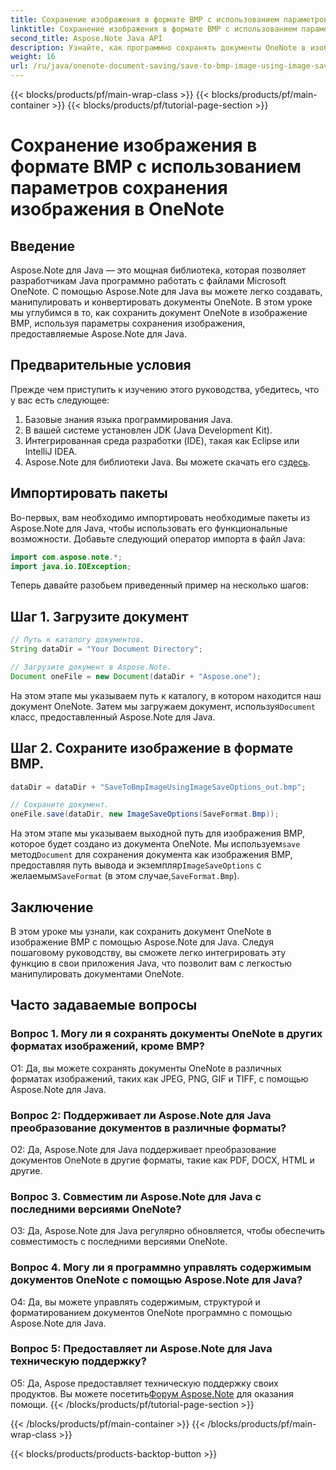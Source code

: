 ```yaml
---
title: Сохранение изображения в формате BMP с использованием параметров сохранения изображения в OneNote
linktitle: Сохранение изображения в формате BMP с использованием параметров сохранения изображения в OneNote
second_title: Aspose.Note Java API
description: Узнайте, как программно сохранять документы OneNote в изображения BMP с помощью Aspose.Note для Java. Пошаговое руководство с примерами кода.
weight: 16
url: /ru/java/onenote-document-saving/save-to-bmp-image-using-image-save-options/
---
```


{{< blocks/products/pf/main-wrap-class >}}
{{< blocks/products/pf/main-container >}}
{{< blocks/products/pf/tutorial-page-section >}}

# Сохранение изображения в формате BMP с использованием параметров сохранения изображения в OneNote

## Введение

Aspose.Note для Java — это мощная библиотека, которая позволяет разработчикам Java программно работать с файлами Microsoft OneNote. С помощью Aspose.Note для Java вы можете легко создавать, манипулировать и конвертировать документы OneNote. В этом уроке мы углубимся в то, как сохранить документ OneNote в изображение BMP, используя параметры сохранения изображения, предоставляемые Aspose.Note для Java.

## Предварительные условия

Прежде чем приступить к изучению этого руководства, убедитесь, что у вас есть следующее:

1. Базовые знания языка программирования Java.
2. В вашей системе установлен JDK (Java Development Kit).
3. Интегрированная среда разработки (IDE), такая как Eclipse или IntelliJ IDEA.
4.  Aspose.Note для библиотеки Java. Вы можете скачать его с[здесь](https://releases.aspose.com/note/java/).

## Импортировать пакеты

Во-первых, вам необходимо импортировать необходимые пакеты из Aspose.Note для Java, чтобы использовать его функциональные возможности. Добавьте следующий оператор импорта в файл Java:

```java
import com.aspose.note.*;
import java.io.IOException;
```

Теперь давайте разобьем приведенный пример на несколько шагов:

## Шаг 1. Загрузите документ

```java
// Путь к каталогу документов.
String dataDir = "Your Document Directory";

// Загрузите документ в Aspose.Note.
Document oneFile = new Document(dataDir + "Aspose.one");
```

На этом этапе мы указываем путь к каталогу, в котором находится наш документ OneNote. Затем мы загружаем документ, используя`Document` класс, предоставленный Aspose.Note для Java.

## Шаг 2. Сохраните изображение в формате BMP.

```java
dataDir = dataDir + "SaveToBmpImageUsingImageSaveOptions_out.bmp";

// Сохраните документ.
oneFile.save(dataDir, new ImageSaveOptions(SaveFormat.Bmp));
```

 На этом этапе мы указываем выходной путь для изображения BMP, которое будет создано из документа OneNote. Мы используем`save` метод`Document` для сохранения документа как изображения BMP, предоставляя путь вывода и экземпляр`ImageSaveOptions` с желаемым`SaveFormat` (в этом случае,`SaveFormat.Bmp`).

## Заключение

В этом уроке мы узнали, как сохранить документ OneNote в изображение BMP с помощью Aspose.Note для Java. Следуя пошаговому руководству, вы сможете легко интегрировать эту функцию в свои приложения Java, что позволит вам с легкостью манипулировать документами OneNote.

## Часто задаваемые вопросы

### Вопрос 1. Могу ли я сохранять документы OneNote в других форматах изображений, кроме BMP?

О1: Да, вы можете сохранять документы OneNote в различных форматах изображений, таких как JPEG, PNG, GIF и TIFF, с помощью Aspose.Note для Java.

### Вопрос 2: Поддерживает ли Aspose.Note для Java преобразование документов в различные форматы?

О2: Да, Aspose.Note для Java поддерживает преобразование документов OneNote в другие форматы, такие как PDF, DOCX, HTML и другие.

### Вопрос 3. Совместим ли Aspose.Note для Java с последними версиями OneNote?

О3: Да, Aspose.Note для Java регулярно обновляется, чтобы обеспечить совместимость с последними версиями OneNote.

### Вопрос 4. Могу ли я программно управлять содержимым документов OneNote с помощью Aspose.Note для Java?

О4: Да, вы можете управлять содержимым, структурой и форматированием документов OneNote программно с помощью Aspose.Note для Java.

### Вопрос 5: Предоставляет ли Aspose.Note для Java техническую поддержку?

 О5: Да, Aspose предоставляет техническую поддержку своих продуктов. Вы можете посетить[Форум Aspose.Note](https://forum.aspose.com/c/note/28) для оказания помощи.
{{< /blocks/products/pf/tutorial-page-section >}}

{{< /blocks/products/pf/main-container >}}
{{< /blocks/products/pf/main-wrap-class >}}

{{< blocks/products/products-backtop-button >}}
